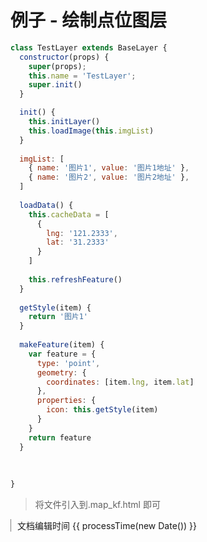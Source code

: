 

# 例子 - 绘制点位图层
```js
class TestLayer extends BaseLayer {
  constructor(props) {
    super(props);
    this.name = 'TestLayer';
    super.init()
  }

  init() {
    this.initLayer()
    this.loadImage(this.imgList)
  }
  
  imgList: [
    { name: '图片1', value: '图片1地址' },
    { name: '图片2', value: '图片2地址' },
  ]
  
  loadData() {
    this.cacheData = [
      {
        lng: '121.2333',
        lat: '31.2333'
      }
    ]
    
    this.refreshFeature()
  }
  
  getStyle(item) {
    return '图片1'
  }
  
  makeFeature(item) {
    var feature = {
      type: 'point',
      geometry: {
        coordinates: [item.lng, item.lat]
      },
      properties: {
        icon: this.getStyle(item)
      }
    }
    return feature
  }
  
  
  
}
```
> 将文件引入到.map_kf.html 即可


<div class="botm">
 文档编辑时间 {{ processTime(new Date()) }}
</div>

<script setup>
 import moment from 'moment'
 const processTime = (time) => {
    return moment(time).format('YY年MM月DD日 HH:mm')
 }
</script>
<style lang="scss">

.botm {
    padding-left: 10px;
    border-left: rgb(128, 128, 128) 1px solid;
}
</style>
